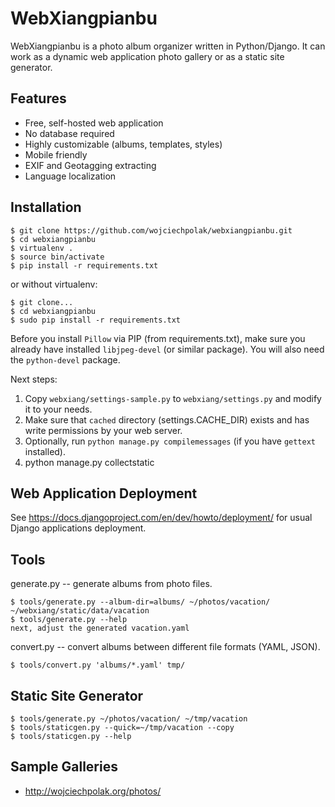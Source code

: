 WebXiangpianbu
==============

WebXiangpianbu is a photo album organizer written in Python/Django.
It can work as a dynamic web application photo gallery or as a static
site generator.

Features
--------

- Free, self-hosted web application
- No database required
- Highly customizable (albums, templates, styles)
- Mobile friendly
- EXIF and Geotagging extracting
- Language localization

Installation
------------

    $ git clone https://github.com/wojciechpolak/webxiangpianbu.git
    $ cd webxiangpianbu
    $ virtualenv .
    $ source bin/activate
    $ pip install -r requirements.txt

or without virtualenv:

    $ git clone...
    $ cd webxiangpianbu
    $ sudo pip install -r requirements.txt

Before you install `Pillow` via PIP (from requirements.txt), make sure
you already have installed `libjpeg-devel` (or similar package).
You will also need the `python-devel` package.

Next steps:

1. Copy `webxiang/settings-sample.py` to `webxiang/settings.py`
   and modify it to your needs.
2. Make sure that `cached` directory (settings.CACHE_DIR) exists
   and has write permissions by your web server.
3. Optionally, run `python manage.py compilemessages` (if you have
   `gettext` installed).
4. python manage.py collectstatic

Web Application Deployment
--------------------------

See https://docs.djangoproject.com/en/dev/howto/deployment/
for usual Django applications deployment.

Tools
-----

generate.py -- generate albums from photo files.

    $ tools/generate.py --album-dir=albums/ ~/photos/vacation/ ~/webxiang/static/data/vacation
    $ tools/generate.py --help
    next, adjust the generated vacation.yaml

convert.py -- convert albums between different file formats (YAML, JSON).

    $ tools/convert.py 'albums/*.yaml' tmp/

Static Site Generator
---------------------

    $ tools/generate.py ~/photos/vacation/ ~/tmp/vacation
    $ tools/staticgen.py --quick=~/tmp/vacation --copy
    $ tools/staticgen.py --help

Sample Galleries
----------------

* http://wojciechpolak.org/photos/
